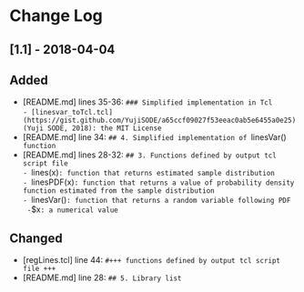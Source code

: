 # Change Log

## [1.1] - 2018-04-04
## Added
- [README.md] lines 35-36: `### Simplified implementation in Tcl`  
  `- [linesvar_toTcl.tcl](https://gist.github.com/YujiSODE/a65ccf09027f53eeac0ab5e6455a0e25) (Yuji SODE, 2018): the MIT License`
- [README.md] line 34: `## 4. Simplified implementation of `linesVar()` function`
- [README.md] lines 28-32: `## 3. Functions defined by output tcl script file`  
  `- `lines(x)`: function that returns estimated sample distribution`  
  `- `linesPDF(x)`: function that returns a value of probability density function estimated from the sample distribution`  
  `- `linesVar()`: function that returns a random variable following PDF`  
  `  - `$x`: a numerical value`

## Changed
- [regLines.tcl] line 44: `#+++ functions defined by output tcl script file +++`
- [README.md] line 28: `## 5. Library list`
